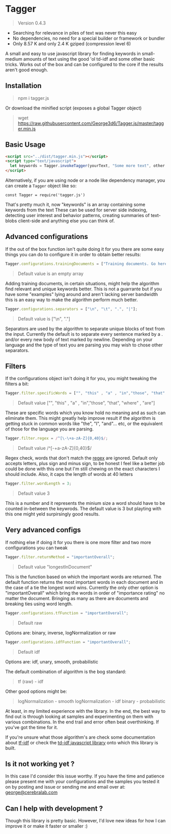 # Tagger

> Version 0.4.3

* Searching for relevance in piles of text was never this easy
* No dependencies, no need for a special builder or framework or bundler
* Only 8.57 K and only 2.4 K gziped (compression level 6)

A small and easy to use javascript library for finding keywords in small-medium amounts of text using the good 'ol td-idf and some other basic tricks. Works out of the box and can be configured to the core if the results aren't good enough.

## Installation
> npm i tagger.js

Or download the minified script (exposes a global Tagger object)

> wget https://raw.githubusercontent.com/George3d6/Tagger.js/master/tagger.min.js

## Basic Usage

```html
<script src="../dist/tagger.min.js"></script>
<script type="text/javascript">
  let keywords = Tagger.invokeTagger(yourText, "Some more text", other text);
</script>
```
Alternatively, if you are using node or a node like dependency manager, you can create a `Tagger` object like so:

```
const Tagger = require('tagger.js')
```

That's pretty much it, now "keywords" is an array containing some keywords from the text
These can be used for server side indexing, detecting user interest and behavior patterns, creating summaries of text-blobs client-side and anything else you can think of.

## Advanced configurations

If the out of the box function isn't quite doing it for you there are some easy things you can do to configure it in order to obtain better results:


```javascript
Tagger.configurations.trainingDocuments = ["Training documents. Go here, in an array", "as many as you want"];
```
>Default value is an empty array

Adding training documents, in certain situations, might help the algorithm find relevant and unique keywords better. This is not a guarrante but if you have some "examples" lying around and aren't lacking server bandwidth this is an easy way to make the algorithm perform much better.


```javascript
Tagger.configurations.separators = ["\n", "\t", ".", "|"];
```
>Default value is ["\n", "."]

Separators are used by the algorithm to separate unique blocks of text from the input. Currently the default is to separate every sentence marked by a . and/or every new body of text marked by newline. Depending on your language and the type of text you are parsing you may wish to chose other separators.


<h2>Filters</h2>

If the configurations object isn't doing it for you, you might tweaking the filters a bit:


```javascript
Tagger.filter.specificWords = ["", "this" , "a" , "in","those", "that", "where" , "are"];
```
>Default value ["", "this" , "a" , "in","those", "that", "where" , "are"]

These are specific words which you know hold no meaning and as such can eliminate them. This might greatly help improve result if the algorithm is getting stuck in common words like "the", "I", "and"... etc, or the equivalent of those for the language you are parsing.


```javascript
Tagger.filter.regex = /^[\-\+a-zA-Z]{0,40}$/;
```
>Default value /^[\-\+a-zA-Z]{0,40}$/

Regex check, words that don't match the [regex](https://developer.mozilla.org/en/docs/Web/JavaScript/Guide/Regular_Expressions) are ignored. Default only accepts letters, plus sign and minus sign, to be honest I feel like a better job could be done with this one but I'm still chewing on the exact characters I should include. Also, it caps the length of words at 40 letters


```javascript
Tagger.filter.wordLength = 3;
```
>Default value 3

This is a number and it represents the minium size a word should have to be counted in-between the keywrods. The default value is 3 but playting with this one might yeld surpirsingly good results.


<h2>Very advanced configs</h2>

If nothing else if doing it for you there is one more filter and two more configurations you can tweak

```javascript
Tagger.filter.returnMethod = "importantOverall";
```
>Default value "longestInDocument"

This is the function based on which the important words are returned. The default function returns the most important words in each document and in the case of a tie the longest word wins.
Currently the only other option is "importantOverall" which bring the words in order of "importance rating" no matter the document. Bringing as many as there are documents and breaking ties using word length.


```javascript
Tagger.configurations.tfFunction = "importantOverall";
```
>Default raw

Options are: binary, inverse, logNormalization or raw

```javascript
Tagger.configurations.idfFunction = "importantOverall";
```
>Default idf

Options are: idf, unary, smooth, probabilistic

The default combination of algorithm is the bog standard:
>tf (raw) - idf

Other good options might be:

>logNormalization - smooth
>logNormalization - idf
>binary - probabilistic

At least, in my limited experience with the library. In the end, the best way to find out is through looking at samples and experimenting on them with various combinations. In the end trail and error often beat overthinking. If you've got the time for it.

If you're unsure what those algorithm's are check some documentation about [tf-idf](https://en.wikipedia.org/wiki/Tf%E2%80%93idf) or check the [td-idf javascript library](https://git.cerebralab.com/george/td-idf) onto which this library is built.

## Is it not working yet ?

In this case I'd consider this issue worthy. If you have the time and patience please present me with your configurations and the samples you tested it on by posting and issue or sending me and email over at: george@cerebralab.com

## Can I help with development ?

Though this library is pretty basic. However, I'd love new ideas for how I can improve it or make it faster or smaller :)
